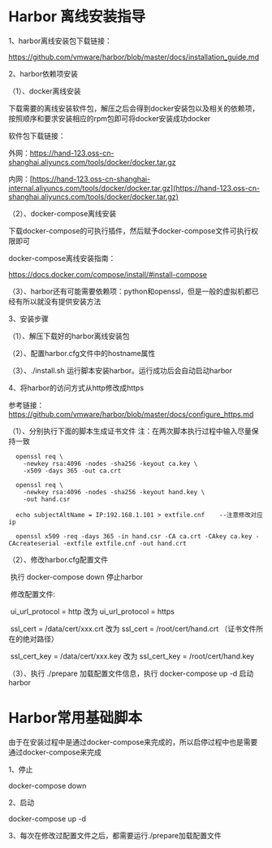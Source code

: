 # Harbor 离线安装指导

1、harbor离线安装包下载链接：

https://github.com/vmware/harbor/blob/master/docs/installation_guide.md

2、harbor依赖项安装

（1）、docker离线安装

下载需要的离线安装软件包，解压之后会得到docker安装包以及相关的依赖项，按照顺序和要求安装相应的rpm包即可将docker安装成功docker 

软件包下载链接：

外网：<https://hand-123.oss-cn-shanghai.aliyuncs.com/tools/docker/docker.tar.gz>

内网：[https://hand-123.oss-cn-shanghai-internal.aliyuncs.com/tools/docker/docker.tar.gz](https://hand-123.oss-cn-shanghai.aliyuncs.com/tools/docker/docker.tar.gz)

（2）、docker-compose离线安装

下载docker-compose的可执行插件，然后赋予docker-compose文件可执行权限即可

docker-compose离线安装指南：

<https://docs.docker.com/compose/install/#install-compose>

（3）、harbor还有可能需要依赖项：python和openssl，但是一般的虚拟机都已经有所以就没有提供安装方法

3、安装步骤

（1）、解压下载好的harbor离线安装包

（2）、配置harbor.cfg文件中的hostname属性

（3）、./install.sh  运行脚本安装harbor。运行成功后会自动启动harbor

4、将harbor的访问方式从http修改成https

参考链接：https://github.com/vmware/harbor/blob/master/docs/configure_https.md

（1）、分别执行下面的脚本生成证书文件  注：在两次脚本执行过程中输入尽量保持一致

```
  openssl req \
    -newkey rsa:4096 -nodes -sha256 -keyout ca.key \
    -x509 -days 365 -out ca.crt
    
  openssl req \
    -newkey rsa:4096 -nodes -sha256 -keyout hand.key \
    -out hand.csr
    
  echo subjectAltName = IP:192.168.1.101 > extfile.cnf    --注意修改对应ip
  
  openssl x509 -req -days 365 -in hand.csr -CA ca.crt -CAkey ca.key -CAcreateserial -extfile extfile.cnf -out hand.crt
```

（2）、修改harbor.cfg配置文件

​	执行 docker-compose down 停止harbor

​	修改配置文件: 

​	ui_url_protocol = http  改为 ui_url_protocol = https

​	ssl_cert = /data/cert/xxx.crt  改为 ssl_cert = /root/cert/hand.crt （证书文件所在的绝对路径）

​	ssl_cert_key = /data/cert/xxx.key 改为 ssl_cert_key = /root/cert/hand.key

（3）、执行 ./prepare 加载配置文件信息，执行 docker-compose up -d 启动harbor



# Harbor常用基础脚本

由于在安装过程中是通过docker-compose来完成的，所以启停过程中也是需要通过docker-compose来完成

1、停止

docker-compose down

2、启动

docker-compose up -d

3、每次在修改过配置文件之后，都需要运行./prepare加载配置文件